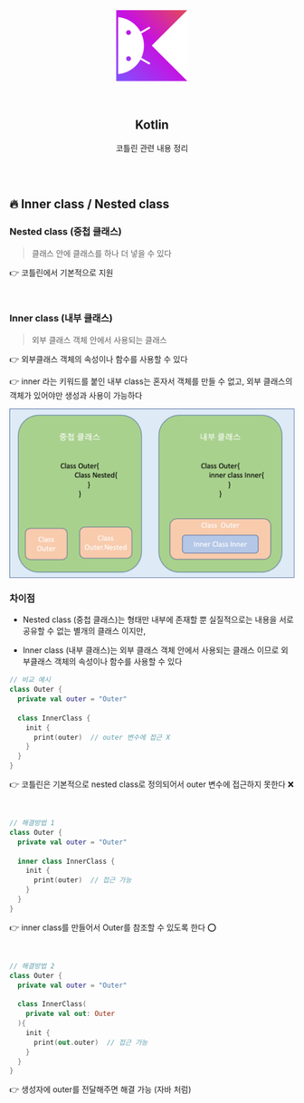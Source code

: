 <div align="center">
  <p>
    <img src="../README.assets/kotlin-hero.png">
  </p>
  <br>
  <h2>Kotlin</h2>
  <p>코틀린 관련 내용 정리</p>
  <br>
  <br>
</div>

## 🔥 Inner class / Nested class

### Nested class (중첩 클래스)

> 클래스 안에 클래스를 하나 더 넣을 수 있다

👉 코틀린에서 기본적으로 지원

<br>

### Inner class (내부 클래스)

> 외부 클래스 객체 안에서 사용되는 클래스

👉 외부클래스 객체의 속성이나 함수를 사용할 수 있다

👉 inner 라는 키워드를 붙인 내부 class는 혼자서 객체를 만들 수 없고, 외부 클래스의 객체가 있어야만 생성과 사용이 가능하다

<img src="../README.assets/inner.png" alt="companion" align="center" width="600px" />

### 차이점

- Nested class (중첩 클래스)는 형태만 내부에 존재할 뿐 실질적으로는 내용을 서로 공유할 수 없는 별개의 클래스 이지만,

- Inner class (내부 클래스)는 외부 클래스 객체 안에서 사용되는 클래스 이므로 외부클래스 객체의 속성이나 함수를 사용할 수 있다

```kotlin
// 비교 예시
class Outer {
  private val outer = "Outer"
  
  class InnerClass {
    init {
      print(outer)  // outer 변수에 접근 X
    }
  }
}
```

👉 코틀린은 기본적으로 nested class로 정의되어서 outer 변수에 접근하지 못한다 ❌

<br>

```kotlin
// 해결방법 1
class Outer {
  private val outer = "Outer"
  
  inner class InnerClass {
    init {
      print(outer)  // 접근 가능
    }
  }
}
```

👉 inner class를 만들어서 Outer를 참조할 수 있도록 한다 ⭕️

<br>

```kotlin
// 해결방법 2
class Outer {
  private val outer = "Outer"
  
  class InnerClass(
    private val out: Outer
  ){
    init {
      print(out.outer)  // 접근 가능
    }
  }
}
```

👉 생성자에 outer를 전달해주면 해결 가능 (자바 처럼)
